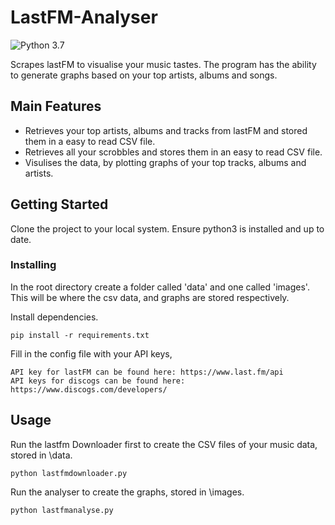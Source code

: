 # LastFM-Analyser
![Python 3.7](https://img.shields.io/badge/python-3.7-blue.svg)

Scrapes lastFM to visualise your music tastes. The program has the ability to generate graphs based on your top artists, albums and songs.

## Main Features

* Retrieves your top artists, albums and tracks from lastFM and stored them in a easy to read CSV file.
* Retrieves all your scrobbles and stores them in an easy to read CSV file.
* Visulises the data, by plotting graphs of your top tracks, albums and artists.

## Getting Started

Clone the project to your local system. Ensure python3 is installed and up to date.

### Installing

In the root directory create a folder called 'data' and one called 'images'. This will be where the csv data, and graphs are stored respectively.

Install dependencies.

```
pip install -r requirements.txt
```

Fill in the config file with your API keys,

```
API key for lastFM can be found here: https://www.last.fm/api
API keys for discogs can be found here: https://www.discogs.com/developers/
```

## Usage

Run the lastfm Downloader first to create the CSV files of your music data, stored in \data.

`python lastfmdownloader.py`

Run the analyser to create the graphs, stored in \images.

`python lastfmanalyse.py`

